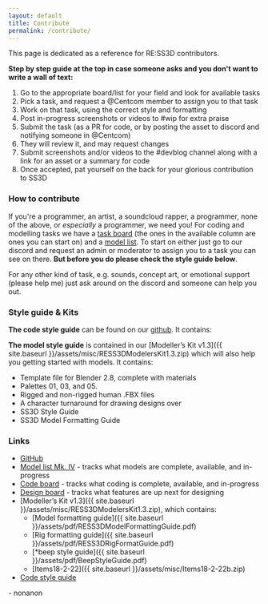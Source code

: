 ```yaml
---
layout: default
title: Contribute
permalink: /contribute/
---
```


This page is dedicated as a reference for RE:SS3D contributors.

**Step by step guide at the top in case someone asks and you don't want to write a wall of text:**

1. Go to the appropriate board/list for your field and look for available tasks
2. Pick a task, and request a @Centcom member to assign you to that task
3. Work on that task, using the correct style and formatting
4. Post in-progress screenshots or videos to #wip for extra praise
5. Submit the task (as a PR for code, or by posting the asset to discord and notifying someone in @Centcom)
6. They will review it, and may request changes
7. Submit screenshots and/or videos to the #devblog channel along with a link for an asset or a summary for code
8. Once accepted, pat yourself on the back for your glorious contribution to SS3D

### How to contribute

If you're a programmer, an artist, a soundcloud rapper, a programmer, none of the above, or *especially* a programmer, we need you!
For coding and modelling tasks we have a [task board](https://github.com/RE-SS3D/SS3D/projects/2) (the ones in the available column are ones you can start on) and a [model list](https://trello.com/b/z0H4ci3u/ss3d-model-list-mkiv).
To start on either just go to our discord and request an admin or moderator to assign you to a task you can see on there.
**But before you do please check the style guide below**.

For any other kind of task, e.g. sounds, concept art, or emotional support (please help me) just ask around on the discord and someone
can help you out.

### Style guide & Kits

**The code style guide** can be found on our [github](https://github.com/RE-SS3D/SS3D/blob/develop/StyleGuides/C_SHARP.md). It contains:

**The model style guide** is contained in our [Modeller’s Kit v1.3]({{ site.baseurl }}/assets/misc/RESS3DModelersKit1.3.zip) which will also help you getting started with models.
It contains:

- Template file for Blender 2.8, complete with materials
- Palettes 01, 03, and 05.
- Rigged and non-rigged human .FBX files
- A character turnaround for drawing designs over
- SS3D Style Guide
- SS3D Model Formatting Guide

### Links

- [GitHub](https://github.com/RE-SS3D/SS3D)
- [Model list Mk. IV](https://trello.com/b/z0H4ci3u/ss3d-model-list-mkiv) - tracks what models are complete, available, and in-progress
- [Code board](https://github.com/RE-SS3D/SS3D/projects/2) - tracks what coding is complete, available, and in-progress
- [Design board](https://github.com/RE-SS3D/SS3D/projects/3) - tracks what features are up next for designing
- [Modeller’s Kit v1.3]({{ site.baseurl }}/assets/misc/RESS3DModelersKit1.3.zip), which contains:
  - [Model formatting guide]({{ site.baseurl }}/assets/pdf/RESS3DModelFormattingGuide.pdf)
  - [Rig formatting guide]({{ site.baseurl }}/assets/pdf/RESS3DRigFormatGuide.pdf)
  - [*beep style guide]({{ site.baseurl }}/assets/pdf/BeepStyleGuide.pdf)
  - [Items18-2-22]({{ site.baseurl }}/assets/misc/Items18-2-22b.zip)
- [Code style guide](https://github.com/RE-SS3D/SS3D/blob/develop/StyleGuides/C_SHARP.md)

\- nonanon
